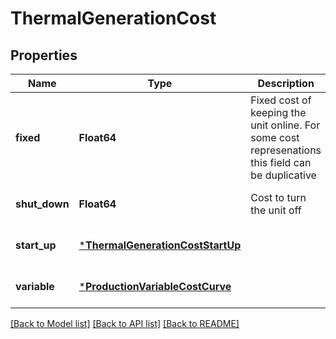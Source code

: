 # ThermalGenerationCost


## Properties
Name | Type | Description | Notes
------------ | ------------- | ------------- | -------------
**fixed** | **Float64** | Fixed cost of keeping the unit online. For some cost represenations this field can be duplicative | [default to nothing]
**shut_down** | **Float64** | Cost to turn the unit off | [default to nothing]
**start_up** | [***ThermalGenerationCostStartUp**](ThermalGenerationCostStartUp.md) |  | [default to nothing]
**variable** | [***ProductionVariableCostCurve**](ProductionVariableCostCurve.md) |  | [default to nothing]


[[Back to Model list]](../README.md#models) [[Back to API list]](../README.md#api-endpoints) [[Back to README]](../README.md)


